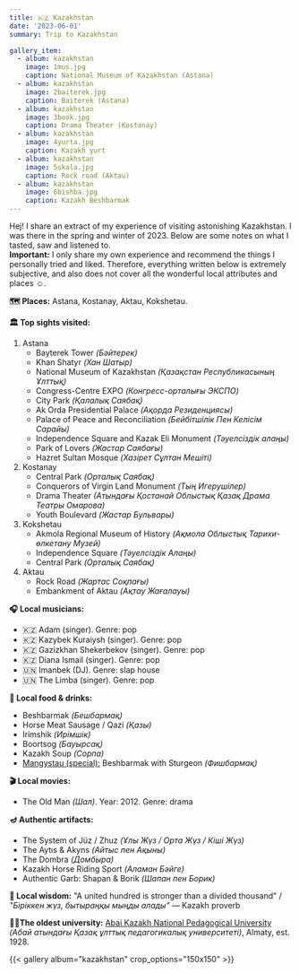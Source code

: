 ```yaml
---
title: 🇰🇿 Kazakhstan
date: '2023-06-01'
summary: Trip to Kazakhstan

gallery_item:
  - album: kazakhstan
    image: 1mus.jpg
    caption: National Museum of Kazakhstan (Astana)
  - album: kazakhstan
    image: 2baiterek.jpg
    caption: Baiterek (Astana)
  - album: kazakhstan
    image: 3book.jpg
    caption: Drama Theater (Kostanay)
  - album: kazakhstan
    image: 4yurta.jpg
    caption: Kazakh yurt
  - album: kazakhstan
    image: 5skala.jpg
    caption: Rock road (Aktau)
  - album: kazakhstan
    image: 6bishba.jpg
    caption: Kazakh Beshbarmak
---
```

Hej! I share an extract of my experience of visiting astonishing Kazakhstan. I was there in the spring and winter of 2023. Below are some notes on what I tasted, saw and listened to.<br>
<b>Important:</b> I only share my own experience and recommend the things I personally tried and liked. Therefore, everything written below is extremely subjective, and also does not cover all the wonderful local attributes and places ☺️.

<b>🗺 Places:</b> Astana, Kostanay, Aktau, Kokshetau.<br>

<b>🏛 Top sights visited: </b>
1. Astana
    - Bayterek Tower <i>(Бәйтерек)</i>
    - Khan Shatyr <i>(Хан Шатыр)</i>
    - National Museum of Kazakhstan <i>(Қазақстан Республикасының Ұлттық)</i>
    - Congress-Centre EXPO <i>(Конгресс-орталығы ЭКСПО)</i>
    - City Park <i>(Қалалық Саябақ)</i>
    - Ak Orda Presidential Palace <i>(Ақорда Резиденциясы)</i>
    - Palace of Peace and Reconciliation <i>(Бейбітшілік Пен Келісім Сарайы)</i>
    - Independence Square and Kazak Eli Monument <i>(Тәуелсіздік алаңы)</i>
    - Park of Lovers <i>(Жастар Cаябағы)</i>
    - Hazret Sultan Mosque <i>(Хазірет Сұлтан Мешіті)</i>
2. Kostanay
    - Central Park <i>(Орталық Саябақ)</i>
    - Conquerors of Virgin Land Monument <i>(Тың Игерушілер)</i>
    - Drama Theater <i>(Aтындағы Қостанай Облыстық Қазақ Драма Театры Омарова)</i>
    - Youth Boulevard <i>(Жастар Бульвары)</i>
3. Kokshetau
    - Akmola Regional Museum of History <i>(Ақмола Облыстық Тарихи-өлкетану Музей)</i>
    - Independence Square <i>(Тәуелсіздік Алаңы)</i>
    - Central Park <i>(Орталық Саябақ)</i>
4. Aktau
    - Rock Road <i>(Жартас Соқпағы)</i>
    - Embankment of Aktau <i>(Ақтау Жағалауы)</i>

<b>🎧 Local musicians: </b>
- 🇰🇿 Adam (singer). Genre: pop 
- 🇰🇿 Kazybek Kuraiysh (singer). Genre: pop 
- 🇰🇿 Gazizkhan Shekerbekov (singer). Genre: pop
- 🇰🇿 Diana Ismail (singer). Genre: pop
- 🇺🇳 Imanbek (DJ). Genre: slap house
- 🇺🇳 The Limba (singer). Genre: pop 


<b>🥘 Local food & drinks: </b>
- Beshbarmak <i>(Бешбармақ)</i>
- Horse Meat Sausage / Qazi <i>(Қазы)</i>
- Irimshik <i>(Ирімшік)</i>
- Boortsog <i>(Бауырсақ)</i>
- Kazakh Soup <i>(Сорпа)</i>
- <u>Mangystau (special):</u> Beshbarmak with Sturgeon <i>(Фишбармақ)</i>

<b>🎬 Local movies:</b>
- The Old Man <i>(Шал)</i>. Year: 2012. Genre: drama

<b>🪔 Authentic artifacts:</b>
- The System of Jüz / Zhuz <i>(Ұлы Жүз / Орта Жүз / Кіші Жүз)</i> 
- The Aytıs & Akyns <i>(Айтыс пен Ақыны)</i> 
- The Dombra <i>(Домбыра)</i> 
- Kazakh Horse Riding Sport <i>(Аламан Бәйге)</i> 
- Authentic Garb: Shapan & Borik <i>(Шапан пен Борик)</i> 


<b>🦉 Local wisdom:</b> "A united hundred is stronger than a divided thousand" / <i>"Біріккен жүз, бытыраңқы мыңды алады"</i> — Kazakh proverb


<b>👨‍🎓The oldest university:</b> <a href = "https://www.kaznpu.kz/en/" target="_blank">Abai Kazakh National Pedagogical University</a> <i>(Абай атындағы Қазақ ұлттық педагогикалық университеті)</i>, Almaty, est. 1928. 


{{< gallery album="kazakhstan" crop_options="150x150" >}}
   

